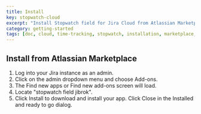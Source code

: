 ```yaml
---
title: Install
key: stopwatch-cloud
excerpt: "Install Stopwatch field for Jira Cloud from Atlassian Marketplace with step-by-step admin installation and setup instructions."
category: getting-started
tags: [doc, cloud, time-tracking, stopwatch, installation, marketplace, setup]
---
```



## Install from Atlassian Marketplace


1. Log into your Jira instance as an admin.
2. Click on the admin dropdown menu and choose Add-ons.
3. The Find new apps or Find new add-ons screen will load.
4. Locate "stopwatch field jibrok".
5. Click Install to download and install your app.
Click Close in the Installed and ready to go dialog.


